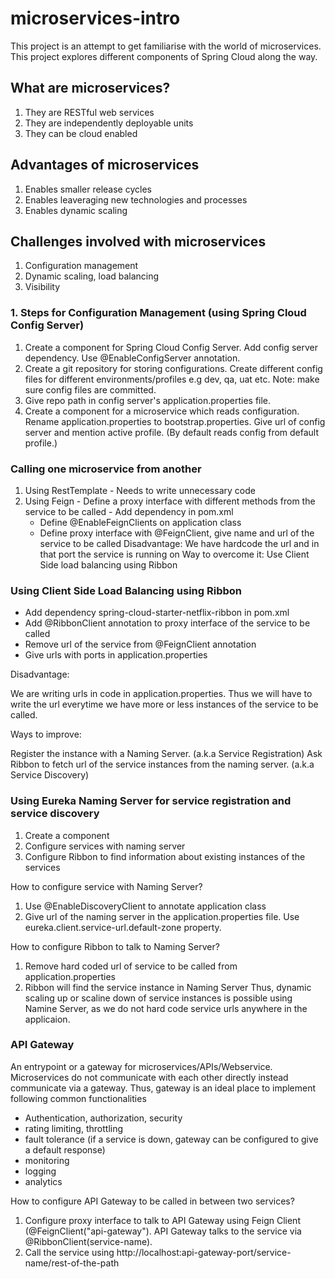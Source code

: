 # microservices-intro
This project is an attempt to get familiarise with the world of microservices. 
This project explores different components of Spring Cloud along the way.


## What are microservices?

1. They are RESTful web services
2. They are independently deployable units
3. They can be cloud enabled

## Advantages of microservices

1. Enables smaller release cycles
2. Enables leaveraging new technologies and processes
3. Enables dynamic scaling

## Challenges involved with microservices

1. Configuration management
2. Dynamic scaling, load balancing
3. Visibility

### 1. Steps for Configuration Management (using Spring Cloud Config Server)
1. Create a component for Spring Cloud Config Server. Add config server dependency. Use @EnableConfigServer annotation.
2. Create a git repository for storing configurations. Create different config files for different environments/profiles e.g dev, qa, uat etc.
Note: make sure config files are committed.
3. Give repo path in config server's application.properties file.
4. Create a component for a microservice which reads configuration. Rename application.properties to bootstrap.properties.
Give url of config server and mention active profile. (By default reads config from default profile.)

### Calling one microservice from another

1. Using RestTemplate - Needs to write unnecessary code
2. Using Feign - Define a proxy interface with different methods from the service to be called 
         - Add dependency in pom.xml
	 - Define @EnableFeignClients on application class
	 - Define proxy interface with @FeignClient, give name and url of the service to be called
Disadvantage: We have hardcode the url and in that port the service is running on
Way to overcome it: Use Client Side load balancing using Ribbon


### Using Client Side Load Balancing using Ribbon
- Add dependency spring-cloud-starter-netflix-ribbon in pom.xml
- Add @RibbonClient annotation to proxy interface of the service to be called
- Remove url of the service from @FeignClient annotation
- Give urls with ports in application.properties

Disadvantage: 

We are writing urls in code in application.properties. Thus we will have to write the url everytime we have more or less instances of the service to be called.

Ways to improve: 

Register the instance with a Naming Server. (a.k.a Service Registration)
Ask Ribbon to fetch url of the service instances from the naming server. (a.k.a Service Discovery)

### Using Eureka Naming Server for service registration and service discovery
1. Create a component
2. Configure services with naming server
3. Configure Ribbon to find information about existing instances of the services

How to configure service with Naming Server?

1. Use @EnableDiscoveryClient to annotate application class
2. Give url of the naming server in the application.properties file. 
       Use eureka.client.service-url.default-zone property.

How to configure Ribbon to talk to Naming Server?

1. Remove hard coded url of service to be called from application.properties
  2. Ribbon will find the service instance in Naming Server
Thus, dynamic scaling up or scaline down of service instances is possible using Namine Server, as we do not hard code service urls anywhere in the applicaion.


### API Gateway

An entrypoint or a gateway for microservices/APIs/Webservice.
Microservices do not communicate with each other directly instead communicate via a gateway.
Thus, gateway is an ideal place to implement following common functionalities
* Authentication, authorization, security
* rating limiting, throttling
* fault tolerance (if a service is down, gateway can be configured to give a default response)
* monitoring
* logging
* analytics

How to configure API Gateway to be called in between two services?
1. Configure proxy interface to talk to API Gateway using Feign Client (@FeignClient("api-gateway"). API Gateway talks to the service via @RibbonClient(service-name).
2. Call the service using http://localhost:api-gateway-port/service-name/rest-of-the-path 
